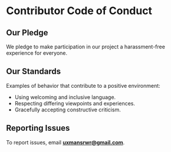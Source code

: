 # Contributor Code of Conduct

## Our Pledge

We pledge to make participation in our project a harassment-free experience for everyone.

## Our Standards

Examples of behavior that contribute to a positive environment:
- Using welcoming and inclusive language.
- Respecting differing viewpoints and experiences.
- Gracefully accepting constructive criticism.

## Reporting Issues

To report issues, email **uxmansrwr@gmail.com**.
